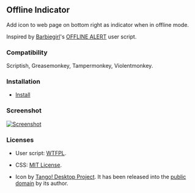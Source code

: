 ## Offline Indicator

Add icon to web page on bottom right as indicator when in offline mode.

Inspired by [Barbiegirl](https://greasyfork.org/users/36)'s [OFFLINE ALERT](https://greasyfork.org/scripts/193) user script.

### Compatibility

Scriptish, Greasemonkey, Tampermonkey, Violentmonkey.

### Installation

* [Install](https://raw.github.com/LouCypher/userscripts/master/offline-indicator/usercript.user.js)

### Screenshot

[![Screenshot](https://lh3.googleusercontent.com/-m2Zcc5U8dV8/UyIhH-gpb_I/AAAAAAAAEDU/fGWgywPc1us/s400/screenshot.png)](https://lh3.googleusercontent.com/-m2Zcc5U8dV8/UyIhH-gpb_I/AAAAAAAAEDU/fGWgywPc1us/s0/screenshot.png "Click to see the full-size image")

### Licenses

* User script: [WTFPL](http://www.wtfpl.net/txt/copying/).

* CSS: [MIT License](https://raw.github.com/LouCypher/userscripts/master/licenses/MIT/LICENSE.txt).

* Icon by [Tango! Desktop Project](http://tango.freedesktop.org/Tango_Desktop_Project).
It has been released into the [public domain](http://tango.freedesktop.org/Frequently_Asked_Questions#Terms_of_Use.3F) by its author.
